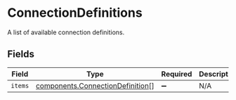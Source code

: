 # ConnectionDefinitions

A list of available connection definitions.


## Fields

| Field                                                                                | Type                                                                                 | Required                                                                             | Description                                                                          |
| ------------------------------------------------------------------------------------ | ------------------------------------------------------------------------------------ | ------------------------------------------------------------------------------------ | ------------------------------------------------------------------------------------ |
| `items`                                                                              | [components.ConnectionDefinition](../../models/components/connectiondefinition.md)[] | :heavy_minus_sign:                                                                   | N/A                                                                                  |